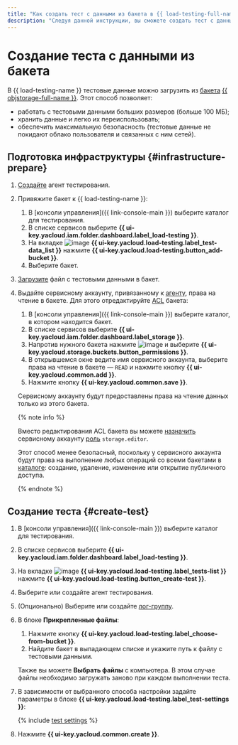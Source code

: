 ```yaml
---
title: "Как создать тест с данными из бакета в {{ load-testing-full-name }}"
description: "Следуя данной инструкции, вы сможете создать тест с данными из бакета." 
---
```


# Создание теста с данными из бакета

В {{ load-testing-name }} тестовые данные можно загрузить из [бакета](../../storage/concepts/bucket.md) [{{ objstorage-full-name }}](../../storage/). Этот способ позволяет:
* работать с тестовыми данными больших размеров (больше 100 МБ);
* хранить данные и легко их переиспользовать;
* обеспечить максимальную безопасность (тестовые данные не покидают облако пользователя и связанных с ним сетей).

## Подготовка инфраструктуры {#infrastructure-prepare}

1. [Создайте](create-agent.md) агент тестирования.
1. Привяжите бакет к {{ load-testing-name }}:
    1. В [консоли управления]({{ link-console-main }}) выберите каталог для тестирования.
    1. В списке сервисов выберите **{{ ui-key.yacloud.iam.folder.dashboard.label_load-testing }}**.
    1. На вкладке ![image](../../_assets/load-testing/storage.svg) **{{ ui-key.yacloud.load-testing.label_test-data_list }}** нажмите **{{ ui-key.yacloud.load-testing.button_add-bucket }}**.
    1. Выберите бакет.
1. [Загрузите](../../storage/operations/objects/upload.md) файл с тестовыми данными в бакет.
1. Выдайте сервисному аккаунту, привязанному к [агенту](../concepts/agent.md), права на чтение в бакете. Для этого отредактируйте [ACL](../../storage/concepts/acl.md) бакета:
    1. В [консоли управления]({{ link-console-main }}) выберите каталог, в котором находится бакет.
    1. В списке сервисов выберите **{{ ui-key.yacloud.iam.folder.dashboard.label_storage }}**.
    1. Напротив нужного бакета нажмите ![image](../../_assets/horizontal-ellipsis.svg) и выберите **{{ ui-key.yacloud.storage.buckets.button_permissions }}**.
    1. В открывшемся окне ведите имя сервисного аккаунта, выберите права на чтение в бакете — `READ` и нажмите кнопку **{{ ui-key.yacloud.common.add }}**.
    1. Нажмите кнопку **{{ ui-key.yacloud.common.save }}**.

    Сервисному аккаунту будут предоставлены права на чтение данных только из этого бакета.

    {% note info %}

    Вместо редактирования ACL бакета вы можете [назначить](../../iam/operations/roles/grant.md#access-to-sa) сервисному аккаунту [роль](../../storage/security/#storage-editor) `storage.editor`. 

    Этот способ менее безопасный, поскольку у сервисного аккаунта будут права на выполнение любых операций со всеми бакетами в [каталоге](../../resource-manager/concepts/resources-hierarchy.md#folder): создание, удаление, изменение или открытие публичного доступа.

    {% endnote %}

## Создание теста {#create-test}

1. В [консоли управления]({{ link-console-main }}) выберите каталог для тестирования.
1. В списке сервисов выберите **{{ ui-key.yacloud.iam.folder.dashboard.label_load-testing }}**.
1. На вкладке ![image](../../_assets/load-testing/test.svg) **{{ ui-key.yacloud.load-testing.label_tests-list }}** нажмите **{{ ui-key.yacloud.load-testing.button_create-test }}**.
1. Выберите или создайте агент тестирования.
1. (Опционально) Выберите или создайте [лог-группу](../../logging/concepts/log-group.md).
1. В блоке **Прикрепленные файлы**:
    1. Нажмите кнопку **{{ ui-key.yacloud.load-testing.label_choose-from-bucket }}**.
    1. Найдите бакет в выпадающем списке и укажите путь к файлу с тестовыми данными.

    Также вы можете **Выбрать файлы** с компьютера. В этом случае файлы необходимо загружать заново при каждом выполнении теста.

1. В зависимости от выбранного способа настройки задайте параметры в блоке **{{ ui-key.yacloud.load-testing.label_test-settings }}**:

    {% include [test settings](../../_includes/load-testing/test-settings.md) %}

1. Нажмите **{{ ui-key.yacloud.common.create }}**.